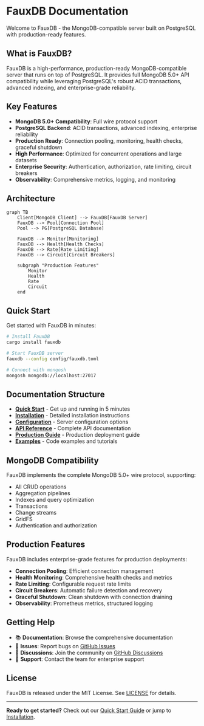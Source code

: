 # FauxDB Documentation

Welcome to FauxDB - the MongoDB-compatible server built on PostgreSQL with production-ready features.

## What is FauxDB?

FauxDB is a high-performance, production-ready MongoDB-compatible server that runs on top of PostgreSQL. It provides full MongoDB 5.0+ API compatibility while leveraging PostgreSQL's robust ACID transactions, advanced indexing, and enterprise-grade reliability.

## Key Features

- **MongoDB 5.0+ Compatibility**: Full wire protocol support
- **PostgreSQL Backend**: ACID transactions, advanced indexing, enterprise reliability
- **Production Ready**: Connection pooling, monitoring, health checks, graceful shutdown
- **High Performance**: Optimized for concurrent operations and large datasets
- **Enterprise Security**: Authentication, authorization, rate limiting, circuit breakers
- **Observability**: Comprehensive metrics, logging, and monitoring

## Architecture

```mermaid
graph TB
    Client[MongoDB Client] --> FauxDB[FauxDB Server]
    FauxDB --> Pool[Connection Pool]
    Pool --> PG[PostgreSQL Database]
    
    FauxDB --> Monitor[Monitoring]
    FauxDB --> Health[Health Checks]
    FauxDB --> Rate[Rate Limiting]
    FauxDB --> Circuit[Circuit Breakers]
    
    subgraph "Production Features"
        Monitor
        Health
        Rate
        Circuit
    end
```

## Quick Start

Get started with FauxDB in minutes:

```bash
# Install FauxDB
cargo install fauxdb

# Start FauxDB server
fauxdb --config config/fauxdb.toml

# Connect with mongosh
mongosh mongodb://localhost:27017
```

## Documentation Structure

- **[Quick Start](quick-start.md)** - Get up and running in 5 minutes
- **[Installation](installation.md)** - Detailed installation instructions
- **[Configuration](configuration.md)** - Server configuration options
- **[API Reference](api/index.md)** - Complete API documentation
- **[Production Guide](production-guide.md)** - Production deployment guide
- **[Examples](examples/index.md)** - Code examples and tutorials

## MongoDB Compatibility

FauxDB implements the complete MongoDB 5.0+ wire protocol, supporting:

- All CRUD operations
- Aggregation pipelines
- Indexes and query optimization
- Transactions
- Change streams
- GridFS
- Authentication and authorization

## Production Features

FauxDB includes enterprise-grade features for production deployments:

- **Connection Pooling**: Efficient connection management
- **Health Monitoring**: Comprehensive health checks and metrics
- **Rate Limiting**: Configurable request rate limits
- **Circuit Breakers**: Automatic failure detection and recovery
- **Graceful Shutdown**: Clean shutdown with connection draining
- **Observability**: Prometheus metrics, structured logging

## Getting Help

- 📚 **Documentation**: Browse the comprehensive documentation
- 🐛 **Issues**: Report bugs on [GitHub Issues](https://github.com/pgelephant/fauxdb/issues)
- 💬 **Discussions**: Join the community on [GitHub Discussions](https://github.com/pgelephant/fauxdb/discussions)
- 📧 **Support**: Contact the team for enterprise support

## License

FauxDB is released under the MIT License. See [LICENSE](https://github.com/pgelephant/fauxdb/blob/main/LICENSE) for details.

---

**Ready to get started?** Check out our [Quick Start Guide](quick-start.md) or jump to [Installation](installation.md).
